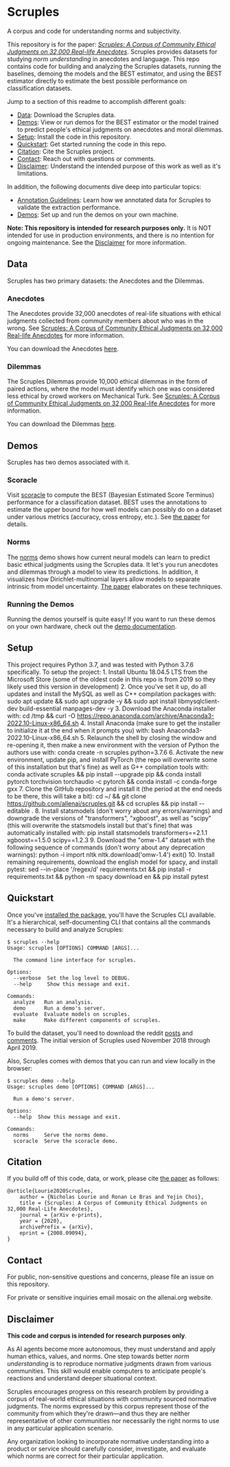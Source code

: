 Scruples
========
A corpus and code for understanding norms and subjectivity.

This repository is for the paper: [*Scruples: A Corpus of Community Ethical
Judgments on 32,000 Real-life Anecdotes*][paper]. Scruples provides datasets for
studying _norm understanding_ in anecdotes and language. This repo contains
code for building and analyzing the Scruples datasets, running the baselines,
demoing the models and the BEST estimator, and using the BEST estimator
directly to estimate the best possible performance on classification datasets.

Jump to a section of this readme to accomplish different goals:

  - [Data](#data): Download the Scruples data.
  - [Demos](#demos): View or run demos for the BEST estimator or the model
    trained to predict people's ethical judgments on anecdotes and moral
    dilemmas.
  - [Setup](#setup): Install the code in this repository.
  - [Quickstart](#quickstart): Get started running the code in this repo.
  - [Citation](#citation): Cite the Scruples project.
  - [Contact](#contact): Reach out with questions or comments.
  - [Disclaimer](#disclaimer): Understand the intended purpose of this work as
    well as it's limitations.

In addition, the following documents dive deep into particular topics:

  - [Annotation Guidelines](./docs/annotation-guidelines.md): Learn how we
    annotated data for Scruples to validate the extraction performance.
  - [Demos](./docs/demos.md): Set up and run the demos on your own machine.

**Note: This repository is intended for research purposes only.** It is
NOT intended for use in production environments, and there is no
intention for ongoing maintenance. See the [Disclaimer](#disclaimer)
for more information.


Data
----
Scruples has two primary datasets: the Anecdotes and the Dilemmas.

### Anecdotes

The Anecdotes provide 32,000 anecdotes of real-life situations with
ethical judgments collected from community members about who was in the
wrong. See [Scruples: A Corpus of Community Ethical Judgments on
32,000 Real-life Anecdotes][paper] for more information.

You can download the Anecdotes [here][anecdotes].

### Dilemmas

The Scruples Dilemmas provide 10,000 ethical dilemmas in the form of
paired actions, where the model must identify which one was considered
less ethical by crowd workers on Mechanical Turk. See [Scruples: A
Corpus of Community Ethical Judgments on 32,000 Real-life
Anecdotes][paper] for more information.

You can download the Dilemmas [here][dilemmas].


Demos
-----
Scruples has two demos associated with it.

### Scoracle

Visit [scoracle][scoracle] to compute the BEST (Bayesian Estimated Score
Terminus) performance for a classification dataset. BEST uses the annotations
to estimate the upper bound for how well models can possibly do on a dataset
under various metrics (accuracy, cross entropy, etc.). See [the paper][paper]
for details.

### Norms

The [norms][norms] demo shows how current neural models can learn to predict
basic ethical judgments using the Scruples data. It let's you run anecdotes and
dilemmas through a model to view its predictions. In addition, it visualizes
how Dirichlet-multinomial layers allow models to separate intrinsic from model
uncertainty. [The paper][paper] elaborates on these techniques.

### Running the Demos

Running the demos yourself is quite easy! If you want to run these demos on
your own hardware, check out the [demo documentation](./docs/demos.md).


Setup
-----
This project requires Python 3.7, and was tested with Python 3.7.6
specifically. To setup the project:
    1. Install Ubuntu 18.04.5 LTS from the Microsoft Store (some of the oldest code in this repo is from 2019 so they likely used this version in development)
    2. Once you've set it up, do all updates and install the MySQL as well as C++ compilation packages with:
        sudo apt update && sudo apt upgrade -y && sudo apt install libmysqlclient-dev build-essential manpages-dev -y
    3. Download the Anaconda installer with:
        cd /tmp && curl -O https://repo.anaconda.com/archive/Anaconda3-2022.10-Linux-x86_64.sh
    4. Install Anaconda (make sure to get the installer to initialize it at the end when it prompts you) with:
        bash Anaconda3-2022.10-Linux-x86_64.sh
    5. Relaunch the shell by closing the window and re-opening it, then make a new environment with the version of Python the authors use with:
        conda create -n scruples python=3.7.6
    6. Activate the new environment, update pip, and install PyTorch (the repo will overwrite some of this installation but that's fine) as well as G++ compilation tools with:
        conda activate scruples && pip install --upgrade pip && conda install pytorch torchvision torchaudio -c pytorch && conda install -c conda-forge gxx
    7. Clone the GitHub repository and install it (the period at the end needs to be there, this will take a bit):
        cd ~/ && git clone https://github.com/allenai/scruples.git && cd scruples && pip install --editable .
    8. Install statsmodels (don't worry about any errors/warnings) and downgrade the versions of "transformers", "xgboost", as well as "scipy" (this will overwrite the statsmodels install but that's fine) that was automatically installed with:
        pip install statsmodels transformers==2.1.1 xgboost==1.5.0 scipy==1.2.3
    9. Download the "omw-1.4" dataset with the following sequence of commands (don't worry about any deprecation warnings):
        python -i
        import nltk
        nltk.download('omw-1.4')
        exit()
    10. Install remaining requirements, download the english model for spacy, and install pytest:
        sed --in-place '/regex/d' requirements.txt && pip install -r requirements.txt && python -m spacy download en && pip install pytest


Quickstart
----------
Once you've [installed the package](#setup), you'll have the Scruples
CLI available. It's a hierarchical, self-documenting CLI that contains
all the commands necessary to build and analyze Scruples:

    $ scruples --help
    Usage: scruples [OPTIONS] COMMAND [ARGS]...

      The command line interface for scruples.

    Options:
      --verbose  Set the log level to DEBUG.
      --help     Show this message and exit.

    Commands:
      analyze   Run an analysis.
      demo      Run a demo's server.
      evaluate  Evaluate models on scruples.
      make      Make different components of scruples.

To build the dataset, you'll need to download the reddit
[posts][reddit-posts] and [comments][reddit-comments]. The initial
version of Scruples used November 2018 through April 2019.

Also, Scruples comes with demos that you can run and view locally in the
browser:

    $ scruples demo --help
    Usage: scruples demo [OPTIONS] COMMAND [ARGS]...

      Run a demo's server.

    Options:
      --help  Show this message and exit.

    Commands:
      norms     Serve the norms demo.
      scoracle  Serve the scoracle demo.


Citation
--------
If you build off of this code, data, or work, please cite [the paper][paper] as
follows:

    @article{Lourie2020Scruples,
        author = {Nicholas Lourie and Ronan Le Bras and Yejin Choi},
        title = {Scruples: A Corpus of Community Ethical Judgments on 32,000 Real-Life Anecdotes},
        journal = {arXiv e-prints},
        year = {2020},
        archivePrefix = {arXiv},
        eprint = {2008.09094},
    }


Contact
-------
For public, non-sensitive questions and concerns, please file an issue
on this repository.

For private or sensitive inquiries email mosaic on the allenai.org
website.


Disclaimer
----------
**This code and corpus is intended for research purposes only**.

As AI agents become more autonomous, they must understand and apply
human ethics, values, and norms. One step towards better _norm
understanding_ is to reproduce normative judgments drawn from various
communities. This skill would enable computers to anticipate people's
reactions and understand deeper situational context.

Scruples encourages progress on this research problem by providing a
corpus of real-world ethical situations with community sourced normative
judgments. The norms expressed by this corpus represent those of the
community from which they're drawn&mdash;and thus they are neither
representative of other communities nor necessarily the right norms to use in
any particular application scenario.

Any organization looking to incorporate normative understanding into a
product or service should carefully consider, investigate, and evaluate
which norms are correct for their particular application.


[anecdotes]: https://storage.googleapis.com/ai2-mosaic-public/projects/scruples/v1.0/data/anecdotes.tar.gz
[dilemmas]: https://storage.googleapis.com/ai2-mosaic-public/projects/scruples/v1.0/data/dilemmas.tar.gz
[norms]: https://norms.apps.allenai.org/
[paper]: https://arxiv.org/abs/2008.09094
[pytorch]: https://pytorch.org/
[reddit-comments]: http://files.pushshift.io/reddit/comments/
[reddit-posts]: http://files.pushshift.io/reddit/submissions/
[scoracle]: https://scoracle.apps.allenai.org/

